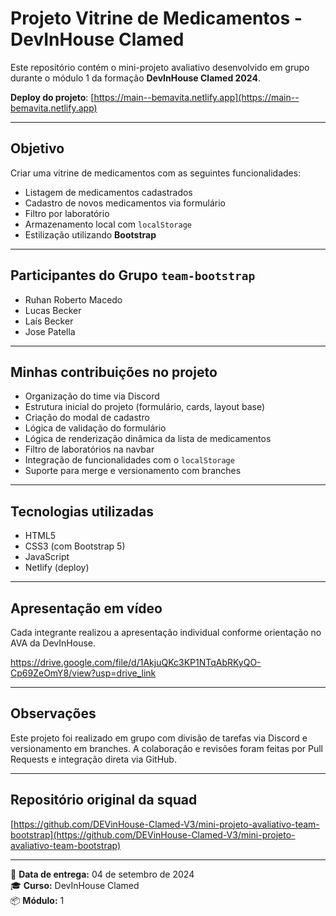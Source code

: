 # Projeto Vitrine de Medicamentos - DevInHouse Clamed

Este repositório contém o mini-projeto avaliativo desenvolvido em grupo durante o módulo 1 da formação **DevInHouse Clamed 2024**.

**Deploy do projeto**: [https://main--bemavita.netlify.app](https://main--bemavita.netlify.app)

---

## Objetivo

Criar uma vitrine de medicamentos com as seguintes funcionalidades:
- Listagem de medicamentos cadastrados
- Cadastro de novos medicamentos via formulário
- Filtro por laboratório
- Armazenamento local com `localStorage`
- Estilização utilizando **Bootstrap**

---

## Participantes do Grupo `team-bootstrap`
- Ruhan Roberto Macedo
- Lucas Becker
- Laís Becker
- Jose Patella

---

## Minhas contribuições no projeto

- Organização do time via Discord
- Estrutura inicial do projeto (formulário, cards, layout base)
- Criação do modal de cadastro
- Lógica de validação do formulário
- Lógica de renderização dinâmica da lista de medicamentos
- Filtro de laboratórios na navbar
- Integração de funcionalidades com o `localStorage`
- Suporte para merge e versionamento com branches

---


## Tecnologias utilizadas
- HTML5
- CSS3 (com Bootstrap 5)
- JavaScript
- Netlify (deploy)

---

## Apresentação em vídeo
Cada integrante realizou a apresentação individual conforme orientação no AVA da DevInHouse.

https://drive.google.com/file/d/1AkjuQKc3KP1NTqAbRKyQO-Cp69ZeOmY8/view?usp=drive_link


---

## Observações
Este projeto foi realizado em grupo com divisão de tarefas via Discord e versionamento em branches. A colaboração e revisões foram feitas por Pull Requests e integração direta via GitHub.

---

## Repositório original da squad
[https://github.com/DEVinHouse-Clamed-V3/mini-projeto-avaliativo-team-bootstrap](https://github.com/DEVinHouse-Clamed-V3/mini-projeto-avaliativo-team-bootstrap)

---

📅 **Data de entrega:** 04 de setembro de 2024  
🎓 **Curso:** DevInHouse Clamed  
📦 **Módulo:** 1
